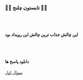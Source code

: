 ### 🍉🍉 تابستون چلنج 🍉🍉

<br>

<br>

#### این چالش جذاب ترین چالش این رویداد بود 


<br>

<br>


#### دانلود پاسخ ها

[سوال اول]()